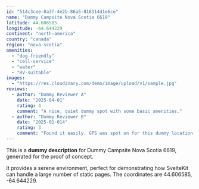 ```yaml
---
id: "514c3cee-8a3f-4e2b-86a5-816314d1e6ce"
name: "Dummy Campsite Nova Scotia 6619"
latitude: 44.606585
longitude: -64.644229
continent: "north-america"
country: "canada"
region: "nova-scotia"
amenities:
  - "dog-friendly"
  - "cell-service"
  - "water"
  - "RV-suitable"
images:
  - "https://res.cloudinary.com/demo/image/upload/v1/sample.jpg"
reviews:
  - author: "Dummy Reviewer A"
    date: "2025-04-01"
    rating: 4
    comment: "A nice, quiet dummy spot with some basic amenities."
  - author: "Dummy Reviewer B"
    date: "2025-01-014"
    rating: 3
    comment: "Found it easily. GPS was spot on for this dummy location."
---
```


This is a **dummy description** for Dummy Campsite Nova Scotia 6619, generated for the proof of concept.

It provides a serene environment, perfect for demonstrating how SvelteKit can handle a large number of static pages. The coordinates are 44.606585, -64.644229.
